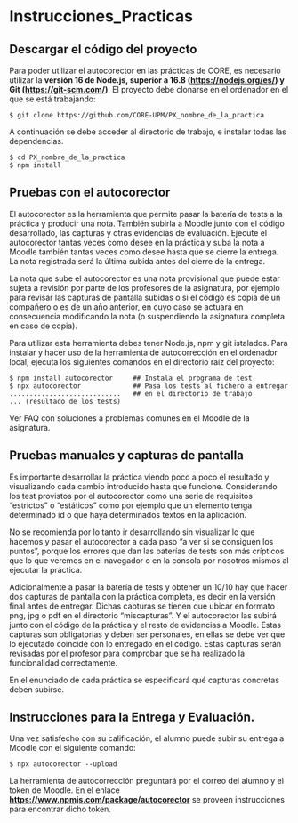 # Instrucciones_Practicas

## Descargar el código del proyecto

Para poder utilizar el autocorector en las prácticas de CORE, es necesario utilizar la **versión 16 de Node.js, superior a 16.8 (https://nodejs.org/es/) y Git (https://git-scm.com/)**.
El proyecto debe clonarse en el ordenador en el que se está trabajando:

```
$ git clone https://github.com/CORE-UPM/PX_nombre_de_la_practica
```

A continuación se debe acceder al directorio de trabajo, e instalar todas las dependencias.

```
$ cd PX_nombre_de_la_practica
$ npm install
```


## Pruebas con el autocorector

El autocorector es la herramienta que permite pasar la batería de tests a la práctica y producir una nota. También subirla a Moodle junto con el código desarrollado, las capturas y otras evidencias de evaluación. Ejecute el autocorector tantas veces como desee en la práctica y suba la nota a Moodle también tantas veces como desee hasta que se cierre la entrega. La nota registrada será la última subida antes del cierre de la entrega.

La nota que sube el autocorector es una nota provisional que puede estar sujeta a revisión por parte de los profesores de la asignatura, por ejemplo para revisar las capturas de pantalla subidas o si el código es copia de un compañero o es de un año anterior, en cuyo caso se actuará en consecuencia modificando la nota (o suspendiendo la asignatura completa en caso de copia).

Para utilizar esta herramienta debes tener Node.js, npm y git istalados. Para instalar y hacer uso de la herramienta de autocorrección en el ordenador local, ejecuta los siguientes comandos en el directorio raíz del proyecto:

```
$ npm install autocorector     ## Instala el programa de test
$ npx autocorector             ## Pasa los tests al fichero a entregar
............................   ## en el directorio de trabajo
... (resultado de los tests)
```
Ver FAQ con soluciones a problemas comunes en el Moodle de la asignatura.

## Pruebas manuales y capturas de pantalla

Es importante desarrollar la práctica viendo poco a poco el resultado y visualizando cada cambio introducido hasta que funcione. Considerando los test provistos por el autocorector como una serie de requisitos “estrictos” o “estáticos” como por ejemplo que un elemento tenga determinado id o que haya determinados textos en la aplicación.

No se recomienda por lo tanto ir desarrollando sin visualizar lo que hacemos y pasar el autocorector a cada paso “a ver si se consiguen los puntos”, porque los errores que dan las baterías de tests son más crípticos que lo que veremos en el navegador o en la consola por nosotros mismos al ejecutar la práctica.

Adicionalmente a pasar la batería de tests y obtener un 10/10 hay que hacer dos capturas de pantalla con la práctica completa, es decir en la versión final antes de entregar. Dichas capturas se tienen que ubicar en formato png, jpg o pdf en el directorio “miscapturas”. Y el autocorector las subirá junto con el código de la práctica y el resto de evidencias a Moodle. Estas capturas son obligatorias y deben ser personales, en ellas se debe ver que lo ejecutado coincide con lo entregado en el código. Estas capturas serán revisadas por el profesor para comprobar que se ha realizado la funcionalidad correctamente.

En el enunciado de cada práctica se especificará qué capturas concretas deben subirse.

## Instrucciones para la Entrega y Evaluación.

Una vez satisfecho con su calificación, el alumno puede subir su entrega a Moodle con el siguiente comando:

```
$ npx autocorector --upload
```

La herramienta de autocorrección preguntará por el correo del alumno y el token de Moodle. 
En el enlace **https://www.npmjs.com/package/autocorector** se proveen instrucciones para encontrar dicho token.
